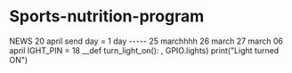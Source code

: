 # Sports-nutrition-program
NEWS
20 april
send day = 1 day
----- 25 marchhhh
26 march
27 march
06 april 
IGHT_PIN = 18 
__def turn_light_on(): 
, GPIO.lights) print("Light turned ON")

